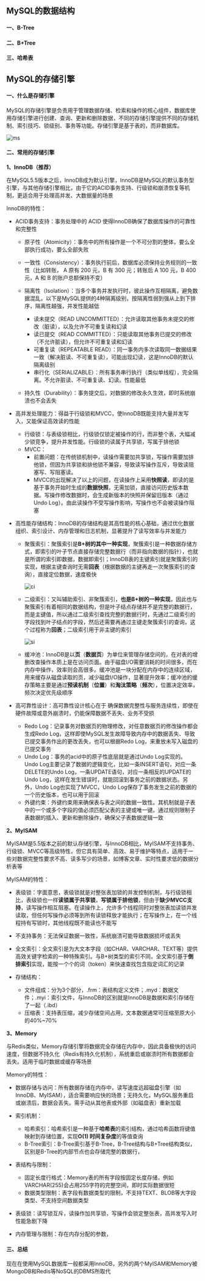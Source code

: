 ## MySQL的数据结构

#### 一、B-Tree



#### 二、B+Tree



#### 三、哈希表


## MySQL的存储引擎

#### 一、什么是存储引擎

MySQL的存储引擎是负责用于管理数据存储、检索和操作的核心组件，数据库使用存储引擎进行创建、查询、更新和删除数据，不同的存储引擎提供不同的存储机制、索引技巧、锁级别、事务等功能。存储引擎是基于表的，而非数据库。

![ms](/img/mysql_structure.jpg)



#### 二、常用的存储引擎

**1、InnoDB（推荐）**

在MySQL5.5版本之后，InnoDB成为默认引擎，InnoDB是MySQL的默认事务型引擎，与其他存储引擎相比，由于它的ACID事务支持、行级锁和崩溃恢复等机制，更适合用于处理高并发、大数据量的场景



InnoDB的特性：

- ACID事务支持：事务处理中的 ACID 使得InnoDB确保了数据库操作的可靠性和完整性

  - 原子性（Atomicity）：事务中的所有操作是一个不可分割的整体，要么全部执行成功，要么全部失败
  - 一致性（Consistency）：事务执行前后，数据库必须保持业务规则的一致性（比如转账， A 原有 200 元，B 有 300 元；转账后 A 100 元，B 400 元，A 和 B 的账户总额保持不变）

  - 隔离性（Isolation）：当多个事务并发执行时，彼此操作互相隔离，避免数据混乱，以下是MySQL提供的4种隔离级别，按隔离性弱到强从上到下排序，隔离性越强，并发性能越低
    - 读未提交（READ UNCOMMITTED）：允许读取其他事务未提交的修改（脏读），以及允许不可重复读和幻读
    - 读已提交（READ COMMITTED）：只能读取其他事务已提交的修改（不允许脏读），但允许不可重复读和幻读
    - 可重复读（REPEATABLE READ）：同一事务内多次读取同一数据结果一致（解决脏读、不可重复读），可能出现幻读，这是InnoDB的默认隔离级别
    - 串行化（SERIALIZABLE）：所有事务串行执行（类似单线程），完全隔离。不允许脏读、不可重复读、幻读。性能最低
  - 持久性（Durability）：事务提交后，对数据的修改永久生效，即时系统崩溃也不会丢失

  

- 高并发处理能力：得益于行级锁和MVCC，使InnoDB既能支持大量并发写入，又能保证高效读的性能
  - 行级锁：与表级锁相比，行级锁仅锁定被操作的行，而非整个表，大幅减少锁竞争，提升并发性能。行级锁的读属于共享锁，写属于排他锁
  - MVCC：
    - 前置问题：在传统锁机制中，读操作需要加共享锁，写操作需要加排他锁，但因为共享锁和排他锁不兼容，导致读写操作互斥，导致读阻塞写、写阻塞读。
    - MVCC的出现解决了以上的问题，在读操作上采用**快照读**，即读的是基于事务开始时生成的**数据快照**，无需加锁，直接访问历史版本数据。写操作修改数据时，会生成新版本的快照并保留旧版本（通过Undo Log）。由此读操作不受写操作影响，写操作也不会被读操作阻塞



- 高性能存储结构：InnoDB的存储结构是其高性能的核心基础，通过优化数据组织、索引设计、内存管理和日志机制，显著提升了读写效率与并发能力

  - 聚簇索引：聚簇索引是**B+树的其中一种实现**，聚簇索引是一种数据存储方式，即索引的叶子节点直接存储完整数据行（而非指向数据的指针），也就是所谓的索引即数据，数据即索引；InnoDB表的主键索引就是聚簇索引的实现，根据主键查询时无需**回表**（根据数据的主键再走一次聚簇索引的查询），直接定位数据，速度极快

    ![ci](/img/ClusteredIndex.jpg)

  - 二级索引：又叫辅助索引、非聚簇索引，**也是B+树的一种实现**，因此也与聚簇索引有着相同的数据结构，但是叶子结点存储并不是完整的数据行，而是主键值，所以通过二级索引查找完整的数据行时，先通过二级索引的字段找到叶子结点的字段，然后还需要再通过主键走聚簇索引的查询，这个过程称为**回表**；二级索引用于非主键的索引

    ![si](/img/SecondaryIndex.jpg)

    

  - 缓冲池：InnoDB是以**页**（**数据页**）为单位来管理存储空间的，在对表的增删改查操作本质上是在访问页面。由于磁盘I/O需要消耗的时间很多，而在内存中操作，效率则会高很多。缓冲池是一块分配在内存中的连续区域，用来缓存从磁盘读取的页，减少磁盘I/O操作，显著提升效率；缓冲池的缓存策略主要是通过**预读机制**（**位置**）和**淘汰策略**（**频次**），位置决定效率，频次决定优先级顺序



- 高可靠性设计：高可靠性设计核心在于 确保数据完整性与服务连续性，即使在硬件故障或意外崩溃时，仍能保障数据不丢失、业务不受损
  - Redo Log：记录事务对数据页的物理修改，对任意数据页的修改操作都会生成Redo Log，这样即使MySQL发生故障导致内存中的数据丢失、导致已提交事务作出的更改丢失，也可以根据Redo Log，来重放未写入磁盘的已提交事务
  - Undo Log：事务的acid中的原子性底层就是通过Undo Log实现的。Undo Log主要记录了数据的逻辑变化，比如一条INSERT语句，对应一条DELETE的Undo Log，一条UPDATE语句，对应一条相反的UPDATE的Undo Log，这样在发生错误时，就能回滚到事务之前的数据状态。另外，Undo Log也实现了MVCC，Undo Log保存了事务发生之前的数据的一个历史版本，也可以用于回滚
  - 外键约束：外键约束用来确保表与表之间的数据一致性。其机制就是子表中的一个或多个字段的值必须匹配父表的主键或唯一键。通过规则限制子表数据的插入、更新和删除操作，确保父子表数据逻辑一致




**2、MyISAM**

MyISAM是5.5版本之前的默认存储引擎，与InnoDB相比，MyISAM不支持事务、行级锁、MVCC等高级特性，但它具有简单、高效、易于维护等特点，适用于一些对数据完整性要求不高、读多写少的场景，如博客文章、实时性要求低的数据分析表等



MyISAM的特性：

- 表级锁：字面意思，表级锁就是对整张表加锁的并发控制机制，与行级锁相比，表级锁也一样**读锁属于共享锁**，**写锁属于排他锁**，但由于**缺少MVCC支持**，读写操作相互阻塞。在读操作上，允许多个线程同时对整张表加读锁并发读取，但任何写操作必须等到所有读锁释放才能执行；在写操作上，在一个线程持有写锁时，其他线程既不能读也不能写



- 不支持事务：无法保证数据一致性，系统崩溃可能导致数据损坏或丢失



- 全文索引：全文索引是为大文本字段（如CHAR、VARCHAR、TEXT等）提供高效关键字检索的一种特殊索引。与B+树类型的索引不同，全文索引基于**倒排索引**实现，能按一个个的词（token）来快速查找包含指定词汇的记录



- 存储结构：
  - 文件组成：分为3个部分，.frm：表结构定义文件；.myd：数据文件；.myi：索引文件，与InnoDB的区别就是InnoDB是数据和索引存储在了一起（.ibd）
  - 压缩表：支持表压缩，减少存储空间占用，文本数据通常可压缩至原大小的40%~70%



**3、Memory**

与Redis类似，Memory存储引擎将数据完全存储在内存中，因此具备极快的访问速度，但数据不持久化（Redis有持久化机制），系统重启或崩溃时所有数据都会丢失。适用于临时数据或缓存等场景



Memory的特性：

- 数据存储与访问：所有数据存储在内存中，读写速度远超磁盘引擎（如InnoDB、MyISAM），适合需要响应快的场景；无持久化，MySQL服务重启或崩溃后，数据会丢失。需手动从其他表或外部（如磁盘表）重新加载



- 索引机制：
  - 哈希索引：哈希索引是一种基于**哈希表**的索引结构，通过哈希函数将键值映射到存储位置，实现**O(1) 时间复杂度**的等值查询
  - B-Tree索引：B-Tree索引基于B-Tree，B-Tree结构与B+Tree结构类似，区别是B-Tree的内部节点也会存储完整的数据行，



- 表结构与限制：
  - 固定长度行格式：Memory表的所有字段按固定长度存储，例如VARCHAR(255)会占用255字符的完整空间，即时实际数据很短
  - 数据类型限制：表字段有数据类型的限制，不支持TEXT、BLOB等大字段类型、不支持空间数据类型




- 表级锁：读写锁互斥，读操作加共享锁，写操作会锁定整张表，高并发写入时性能急剧下降



- 内存管理与限制：存在内存分配的参数，



#### 三、总结

现在在使用MySQL数据库一般都采用InnoDB，另外的两个MyISAM和Memory被MongoDB和Redis等NoSQL的DBMS所取代

